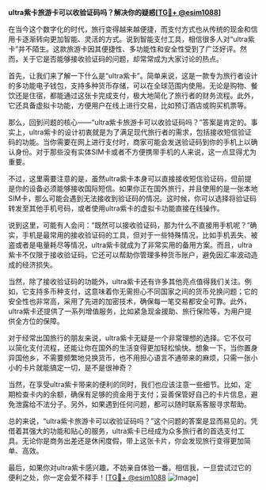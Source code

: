 **ultra紫卡旅游卡可以收验证码吗？解决你的疑惑[[TG💪+ @esim1088](https://t.me/s/esim1088)]**

在当今这个数字化的时代，旅行变得越来越便捷，而支付方式也从传统的现金和信用卡逐渐转向更加智能、灵活的方式。说到智能支付工具，相信很多人对“ultra紫卡”并不陌生。这款旅游卡因其便捷性、多功能性和安全性受到了广泛好评。然而，关于它是否能够接收验证码的问题，却常常成为大家讨论的热点。

首先，让我们来了解一下什么是“ultra紫卡”。简单来说，这是一款专为旅行者设计的多功能电子钱包，支持多种货币存储，可以在全球范围内使用。无论是购物、餐饮还是住宿，都能通过这张卡完成支付，极大地简化了旅行者的财务流程。此外，它还具备虚拟卡功能，方便用户在线上进行交易，比如预订酒店或购买机票等。

那么，回到问题的核心——“ultra紫卡旅游卡可以收验证码吗？”答案是肯定的。事实上，ultra紫卡的设计初衷就是为了满足现代旅行者的需求，包括接收短信验证码的功能。当你需要在网上进行支付时，商家可能会发送验证码到你的手机上以确认身份。对于那些没有实体SIM卡或者不方便携带手机的人来说，这一点显得尤为重要。

不过，这里需要注意的是，虽然ultra紫卡本身可以直接接收短信验证码，但前提是你的设备必须能够接收国际短信。如果你正在国外旅行，并且使用的是一张本地SIM卡，那么可能会遇到无法接收到验证码的情况。这时候，你可以选择将验证码转发至其他手机号码，或者使用ultra紫卡的虚拟卡功能直接在线操作。

说到这里，可能有人会问：“既然可以接收验证码，那为什么不直接用手机呢？”确实，手机是最常用的接收验证码的工具，但对于一些特殊情况，比如手机丢失、被盗或者是电量耗尽等情况，ultra紫卡就成为了非常实用的备用方案。而且，ultra紫卡不仅限于接收验证码，它还可以帮助你管理多种货币账户，避免因汇率波动造成的经济损失。

当然，除了接收验证码的功能外，ultra紫卡还有许多其他亮点值得我们关注。例如，它支持多币种支付，这意味着你无需担心不同国家之间的货币兑换问题；它的安全性也非常高，采用了先进的加密技术，确保每一笔交易都安全可靠。此外，ultra紫卡还提供了一系列增值服务，比如紧急现金援助、旅行保险等，为用户提供全方位的保障。

对于经常出国旅行的朋友来说，ultra紫卡无疑是一个非常理想的选择。它不仅可以简化支付流程，还能让你在国外的生活变得更加轻松愉快。想象一下，当你置身异国他乡，不需要频繁地兑换货币，也不用担心语言不通带来的麻烦，只需一张小小的卡片就能搞定一切，是不是很神奇？

当然，在享受ultra紫卡带来的便利的同时，我们也应该注意一些细节。比如，定期检查卡内的余额，确保有足够的资金用于支付；妥善保管好自己的卡片信息，避免泄露给不法分子。另外，如果遇到任何问题，都可以随时联系客服寻求帮助。

总的来说，“ultra紫卡旅游卡可以收验证码吗？”这个问题的答案是显而易见的。凭借着其强大的功能和贴心的服务，ultra紫卡已经成为众多旅行者的首选支付工具。无论你是商务出差还是休闲度假，带上这张卡片，你会发现旅行变得更加简单、高效。

最后，如果你对ultra紫卡感兴趣，不妨亲自体验一番。相信我，一旦尝试过它的便利之处，你一定会爱不释手！[[TG💪+ @esim1088](https://t.me/s/esim1088) ![Image](https://i.postimg.cc/4NQfJmqS/Snipaste-2025-05-13-00-14-12.png)]